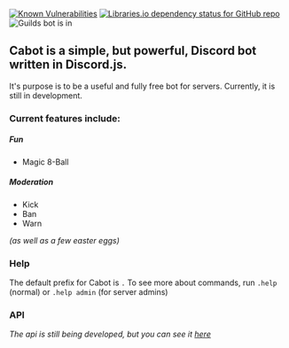 [![Known Vulnerabilities](https://snyk.io/test/github/CCreativeCND/Cabot/badge.svg?targetFile=package.json)](https://snyk.io/test/github/CCreativeCND/Cabot?targetFile=package.json)
[![Libraries.io dependency status for GitHub repo](https://img.shields.io/librariesio/github/CCreativeCND/Cabot)](https://libraries.io/github/CCreativeCND/Cabot)
![Guilds bot is in](https://img.shields.io/badge/dynamic/json?label=guilds&query=guilds&url=https%3A%2F%2Fcabot.calum.gq%2Fapi)

## Cabot is a simple, but powerful, Discord bot written in Discord.js.
It's purpose is to be a useful and fully free bot for servers.
Currently, it is still in development.

### Current features include:
##### Fun
- Magic 8-Ball

##### Moderation
- Kick
- Ban
- Warn

*(as well as a few easter eggs)*

### Help
The default prefix for Cabot is `.`
To see more about commands, run `.help` (normal) or `.help admin` (for server admins)

### API
*The api is still being developed, but you can see it [here](https://cabot.calum.gq/api)*
